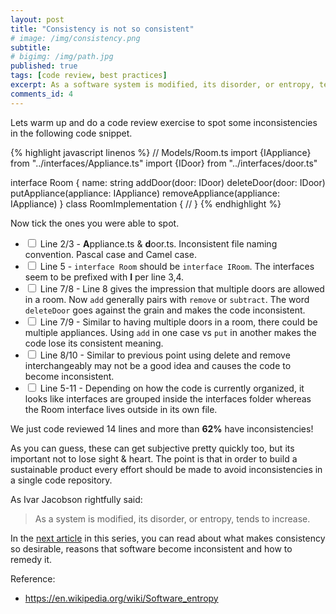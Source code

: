 ```yaml
---
layout: post
title: "Consistency is not so consistent"
# image: /img/consistency.png
subtitle: 
# bigimg: /img/path.jpg
published: true
tags: [code review, best practices]
excerpt: As a software system is modified, its disorder, or entropy, tends to increase. Let's do a code review exercise to spot some inconsistencies in the following code snippet.
comments_id: 4
---
```


Lets warm up and do a code review exercise to spot some inconsistencies in the following code snippet.

{% highlight javascript linenos %}
// Models/Room.ts
import {IAppliance} from "../interfaces/Appliance.ts"
import {IDoor} from "../interfaces/door.ts"

interface Room {
    name: string
    addDoor(door: IDoor)
    deleteDoor(door: IDoor)
    putAppliance(appliance: IAppliance)
    removeAppliance(appliance: IAppliance)
}
class RoomImplementation {
    // 
}
{% endhighlight %}

Now tick the ones you were able to spot.

- <input type="checkbox"> Line 2/3 - **A**ppliance.ts & **d**oor.ts. Inconsistent file naming convention. Pascal case and Camel case.
- <input type="checkbox"> Line 5 - `interface Room` should be `interface IRoom`. The interfaces seem to be prefixed with **I** per line 3,4.
- <input type="checkbox"> Line 7/8 - Line 8 gives the impression that multiple doors are allowed in a room. Now `add` generally pairs with `remove` or `subtract`. The word `deleteDoor` goes against the grain and makes the code inconsistent.
- <input type="checkbox"> Line 7/9 - Similar to having multiple doors in a room, there could be multiple appliances. Using `add` in one case vs `put` in another makes the code lose its consistent meaning.
-  <input type="checkbox"> Line 8/10 - Similar to previous point using delete and remove interchangeably may not be a good idea and causes the code to become inconsistent.
-  <input type="checkbox"> Line 5-11 - Depending on how the code is currently organized, it looks like interfaces are grouped inside the interfaces folder whereas the Room interface lives outside in its own file. 

We just code reviewed 14 lines and more than **62%** have inconsistencies!

As you can guess, these can get subjective pretty quickly too, but its important not to lose sight & heart. The point is that in order to build a sustainable product every effort should be made to avoid inconsistencies in a single code repository.

As Ivar Jacobson rightfully said:

> As a system is modified, its disorder, or entropy, tends to increase.

In the [next article](/why-is-software-consistency-important) in this series, you can read about what makes consistency so desirable, reasons that software become inconsistent and how to remedy it.


Reference: 
- https://en.wikipedia.org/wiki/Software_entropy
